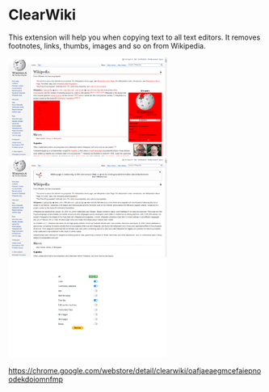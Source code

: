 # ClearWiki

This extension will help you when copying text to all text editors. It removes footnotes, links, thumbs, images and so on from Wikipedia.

<p float="left">
  <img src="screenshots/Screenshot1.png" width="314" height="auto">
  <img src="screenshots/Screenshot2.png" width="314" height="auto">
  <img src="screenshots/Screenshot3.png" width="314" height="auto">
</p>

https://chrome.google.com/webstore/detail/clearwiki/oafjaeaegmcefaiepnoodekdoiomnfmp
